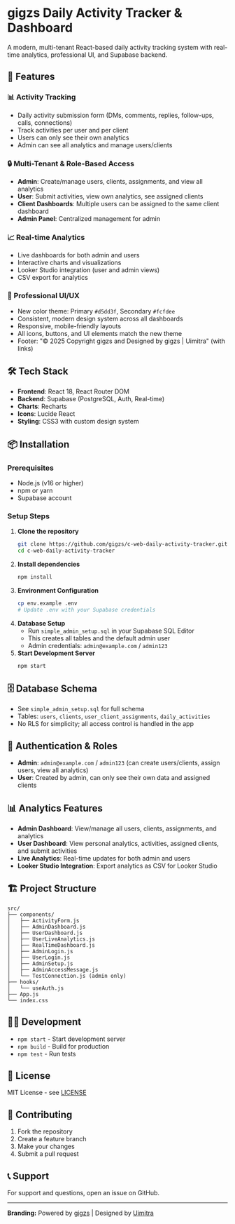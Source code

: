 # gigzs Daily Activity Tracker & Dashboard

A modern, multi-tenant React-based daily activity tracking system with real-time analytics, professional UI, and Supabase backend.

## 🚀 Features

### 📊 Activity Tracking
- Daily activity submission form (DMs, comments, replies, follow-ups, calls, connections)
- Track activities per user and per client
- Users can only see their own analytics
- Admin can see all analytics and manage users/clients

### 🔒 Multi-Tenant & Role-Based Access
- **Admin**: Create/manage users, clients, assignments, and view all analytics
- **User**: Submit activities, view own analytics, see assigned clients
- **Client Dashboards**: Multiple users can be assigned to the same client dashboard
- **Admin Panel**: Centralized management for admin

### 📈 Real-time Analytics
- Live dashboards for both admin and users
- Interactive charts and visualizations
- Looker Studio integration (user and admin views)
- CSV export for analytics

### 🎨 Professional UI/UX
- New color theme: Primary `#d5dd3f`, Secondary `#fcfdee`
- Consistent, modern design system across all dashboards
- Responsive, mobile-friendly layouts
- All icons, buttons, and UI elements match the new theme
- Footer: "© 2025 Copyright gigzs and Designed by gigzs | Uimitra" (with links)

## 🛠️ Tech Stack
- **Frontend**: React 18, React Router DOM
- **Backend**: Supabase (PostgreSQL, Auth, Real-time)
- **Charts**: Recharts
- **Icons**: Lucide React
- **Styling**: CSS3 with custom design system

## 📦 Installation

### Prerequisites
- Node.js (v16 or higher)
- npm or yarn
- Supabase account

### Setup Steps
1. **Clone the repository**
   ```bash
   git clone https://github.com/gigzs/c-web-daily-activity-tracker.git
   cd c-web-daily-activity-tracker
   ```
2. **Install dependencies**
   ```bash
   npm install
   ```
3. **Environment Configuration**
   ```bash
   cp env.example .env
   # Update .env with your Supabase credentials
   ```
4. **Database Setup**
   - Run `simple_admin_setup.sql` in your Supabase SQL Editor
   - This creates all tables and the default admin user
   - Admin credentials: `admin@example.com` / `admin123`
5. **Start Development Server**
   ```bash
   npm start
   ```

## 🗄️ Database Schema
- See `simple_admin_setup.sql` for full schema
- Tables: `users`, `clients`, `user_client_assignments`, `daily_activities`
- No RLS for simplicity; all access control is handled in the app

## 🔑 Authentication & Roles
- **Admin**: `admin@example.com` / `admin123` (can create users/clients, assign users, view all analytics)
- **User**: Created by admin, can only see their own data and assigned clients

## 📊 Analytics Features
- **Admin Dashboard**: View/manage all users, clients, assignments, and analytics
- **User Dashboard**: View personal analytics, activities, assigned clients, and submit activities
- **Live Analytics**: Real-time updates for both admin and users
- **Looker Studio Integration**: Export analytics as CSV for Looker Studio

## 🏗️ Project Structure
```
src/
├── components/
│   ├── ActivityForm.js
│   ├── AdminDashboard.js
│   ├── UserDashboard.js
│   ├── UserLiveAnalytics.js
│   ├── RealTimeDashboard.js
│   ├── AdminLogin.js
│   ├── UserLogin.js
│   ├── AdminSetup.js
│   ├── AdminAccessMessage.js
│   └── TestConnection.js (admin only)
├── hooks/
│   └── useAuth.js
├── App.js
└── index.css
```

## 🧑‍💻 Development
- `npm start` - Start development server
- `npm build` - Build for production
- `npm test` - Run tests

## 📝 License
MIT License - see [LICENSE](LICENSE)

## 🤝 Contributing
1. Fork the repository
2. Create a feature branch
3. Make your changes
4. Submit a pull request

## 📞 Support
For support and questions, open an issue on GitHub.

---
**Branding:** Powered by [gigzs](https://gigzs.com) | Designed by [Uimitra](https://uimitra.com) 